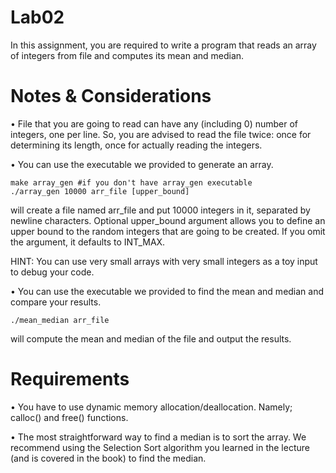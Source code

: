 # Lab02

In this assignment, you are required to write a program that reads an array of
integers from file and computes its mean and median.

# Notes & Considerations

• File that you are going to read can have any (including 0) number of integers, one per line. So,
you are advised to read the file twice: once for determining its length, once for
actually reading the integers.

• You can use the executable we provided to generate an array.

```
make array_gen #if you don't have array_gen executable
./array_gen 10000 arr_file [upper_bound]
```

will create a file named arr_file and put 10000 integers in it, separated by newline
characters. Optional upper_bound argument allows you to define an upper bound to the
random integers that are going to be created. If you omit the argument, it defaults to
INT_MAX. 

HINT: You can use very small arrays with very small integers as a toy input
to debug your code.

• You can use the executable we provided to find the mean and median and
compare your results.

```
./mean_median arr_file
```

will compute the mean and median of the file and output the results.

# Requirements
• You have to use dynamic memory allocation/deallocation. Namely; calloc() and
free() functions.

• The most straightforward way to find a median is to sort the array. We recommend using the Selection Sort algorithm you learned in the lecture (and is covered in the book) to find the median.
